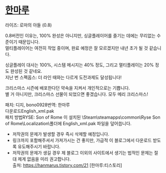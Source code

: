 # [한마루](https://hanmarus.tistory.com/search/%EB%9D%BC%EC%9D%B4%EC%A6%88)
라이즈: 로마의 아들 (0.8)  
  
0.8버전인 이유는, 100% 완성은 아니지만, 싱글플레이어를 즐기는 데에는 무리없는 수준이기 때문입니다.  
멀티플레이어는 여전히 작업 중이며, 완료 예정은 잘 모르겠지만 내년 초가 될 것 같습니다.  
  
싱글플레이 대사는 100%, 시스템 메시지는 40% 정도, 그리고 멀티플레이는 20% 정도 완성된 것 같네요.  
지난 번 스펙옵스: 더 라인 때와는 다르게 도전과제도 달성됩니다!  
  
크리스마스 시즌에 배포한다던 약속을 지켜서 개인적으로는 기쁩니다.  
별 거 아니지만, 크리스마스 선물이 되었으면 좋겠습니다. 모두 메리 크리스마스!  
  
패치: 디지, bono0928번역: 한마루  
다운로드English_xml.pak  
패치 방법RYSE: Son of Rome 이 설치된 \Steam\steamapps\common\Ryse Son of Rome\Localization\폴더에 English_xml.pak 파일을 덮어씁니다.  
  
* 저작권의 문제가 발생할 경우 즉시 삭제할 예정입니다.
* 링크까지 포함해주셔서 가져가시는 건 좋지만, 가급적 이 블로그에서 다운로드 받도록 유도해주시기 바랍니다.
* 저작권의 문제가 생길 경우 제 블로그 이외의 사이트에서 생기는 법적인 문제는 절대 제게 없음을 미리 권고합니다.  
출처: https://hanmarus.tistory.com/21 [한마루:티스토리]  

